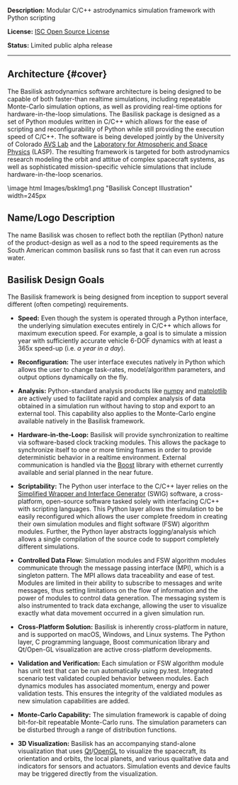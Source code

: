 **Description:** Modular C/C++ astrodynamics simulation framework with Python scripting

**License:** [ISC Open Source License](https://en.wikipedia.org/wiki/ISC_license)

**Status:** Limited public alpha release


- - - - - - 

Architecture {#cover}
------------
The Basilisk astrodynamics software architecture is being designed to be 
capable of both faster-than realtime simulations, including repeatable 
Monte-Carlo simulation options, as well as providing real-time options for 
hardware-in-the-loop simulations. The Basilisk package is designed as a set of 
Python modules written in C/C++ which allows for the ease of scripting and 
reconfigurability of Python while still providing the execution speed of C/C++. 
The software is being developed jointly by the University of Colorado 
[AVS Lab](http://hanspeterschaub.info/AVSlab.html) and the [Laboratory for Atmospheric and 
Space Physics](http://lasp.colorado.edu/home/) (LASP). The resulting framework is targeted for both 
astrodynamics research modeling the orbit and attitue of complex spacecraft systems, as well as sophisticated mission-specific vehicle 
simulations that include hardware-in-the-loop scenarios.

\image html Images/bskImg1.png "Basilisk Concept Illustration" width=245px 

Name/Logo Description
---------------------
The name Basilisk was chosen to reflect both the reptilian (Python) 
nature of the product-design as well as a nod to the speed requirements as the 
South American common basilisk runs so fast that it can even run across water.  

Basilisk Design Goals
---------------------
The Basilisk framework is being designed from inception to support several different (often competing) requirements.

- **Speed:** Even though the system is operated through a Python 
    interface, the underlying simulation executes entirely in C/C++ which 
    allows for maximum execution speed.  For example, a goal is to simulate a mission year 
    with sufficiently accurate vehicle 6-DOF dynamics with at least a 365x  speed-up 
    (i.e. *a year in a day*).
    
- **Reconfiguration:** The user interface executes natively in 
    Python which allows the user to change task-rates, model/algorithm 
    parameters, and output options dynamically on the fly.
    
- **Analysis:** Python-standard analysis products like [numpy](http://www.numpy.org) and 
    [matplotlib](http://matplotlib.org) are actively used to facilitate rapid and complex analysis of 
    data obtained in a simulation run without having to stop and export to an 
    external tool.  This capability also applies to the Monte-Carlo engine 
    available natively in the Basilisk framework.
    
- **Hardware-in-the-Loop:** Basilisk will provide synchronization to realtime via software-based 
    clock tracking modules.  This allows the package to synchronize itself to 
    one or more timing frames in order to provide deterministic behavior in a 
    realtime environment.  External communication is handled via the [Boost](http://www.boost.org) 
    library with ethernet currently available and serial planned in the near 
    future.

- **Scriptability:** The Python user interface to the C/C++ layer relies on the [Simplified Wrapper 
    and Interface Generator](http://swig.org) (SWIG) software, a cross-platform, open-source 
    software tasked solely with interfacing C/C++ with scripting languages.  This Python layer 
    allows the simulation to be easily reconfigured which allows the user complete freedom in 
    creating their own simulation modules and flight software (FSW) algorithm modules.  Further, 
    the Python layer abstracts logging/analysis which allows a single compilation of the source 
    code to support completely different simulations. 

- **Controlled Data Flow:** Simulation modules and FSW algorithm modules communicate through 
    the message passing interface (MPI), which is a singleton pattern. The MPI allows data 
    traceability and ease of test. Modules are limited in their ability to subscribe to 
    messages and write messages, thus setting limitations on the flow of information and 
    the power of modules to control data generation.  The messaging system is also 
    instrumented to track data exchange, allowing the user to visualize exactly what data 
    movement occurred in a given simulation run.

- **Cross-Platform Solution:** Basilisk is inherently cross-platform in nature, and is 
    supported on macOS, Windows, and Linux systems.  The Python layer, C programming 
    language, Boost communication library and Qt/Open-GL visualization are active 
    cross-platform developments.

- **Validation and Verification:** Each simulation or FSW algorithm module has unit test 
    that can be run automatically using py.test.  Integrated scenario test validated 
    coupled behavior between modules.  Each dynamics modules has associated momentum, 
    energy and power validation tests.  This ensures the integrity of the valdiated 
    modules as new simulation capabilities are added.

- **Monte-Carlo Capability:** The simulation framework is capable of doing bit-for-bit 
    repeatable Monte-Carlo runs.  The simulation parameters can be disturbed through a 
    range of distribution functions.

- **3D Visualization:** Basilisk has an accompanying stand-alone visualization that 
    uses [Qt](https://www.qt.io)/[OpenGL](https://www.opengl.org) to visualize the 
    spacecraft, its orientation and orbits, the local planets, and various qualitative 
    data and indicators for sensors and actuators. Simulation events and device faults 
    may be triggered directly from the visualization.

